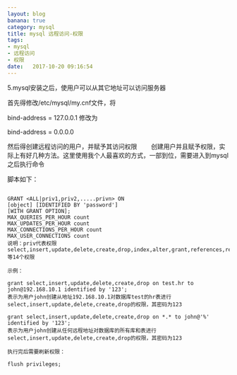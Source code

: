 ```yaml
---
layout: blog
banana: true
category: mysql
title: mysql 远程访问-权限
tags:
- mysql
- 远程访问
- 权限
date:   2017-10-20 09:16:54
---
```


5.mysql安装之后，使用户可以从其它地址可以访问服务器

首先得修改/etc/mysql/my.cnf文件，将

bind-address    = 127.0.0.1
修改为

bind-address    = 0.0.0.0

然后得创建远程访问的用户，并赋予其访问权限
　　创建用户并且赋予权限，实际上有好几种方法。这里使用我个人最喜欢的方式，一部到位，需要进入到mysql之后执行命令

脚本如下：

```

GRANT <ALL|priv1,priv2,.....privn> ON
[object] [IDENTIFIED BY 'password']
[WITH GRANT OPTION];
MAX_QUERIES_PER_HOUR count
MAX_UPDATES_PER_HOUR count
MAX_CONNECTIONS_PER_HOUR count
MAX_USER_CONNECTIONS count
说明：priv代表权限select,insert,update,delete,create,drop,index,alter,grant,references,reload,shutdown,process,file等14个权限

示例：

grant select,insert,update,delete,create,drop on test.hr to john@192.168.10.1 identified by '123';
表示为用户john创建从地址192.168.10.1对数据库test的hr表进行select,insert,update,delete,create,drop的权限，其密码为123

grant select,insert,update,delete,create,drop on *.* to john@'%' identified by '123';
表示为用户john创建从任何远程地址对数据库的所有库和表进行select,insert,update,delete,create,drop的权限，其密码为123

执行完后需要刷新权限：

flush privileges;
```
